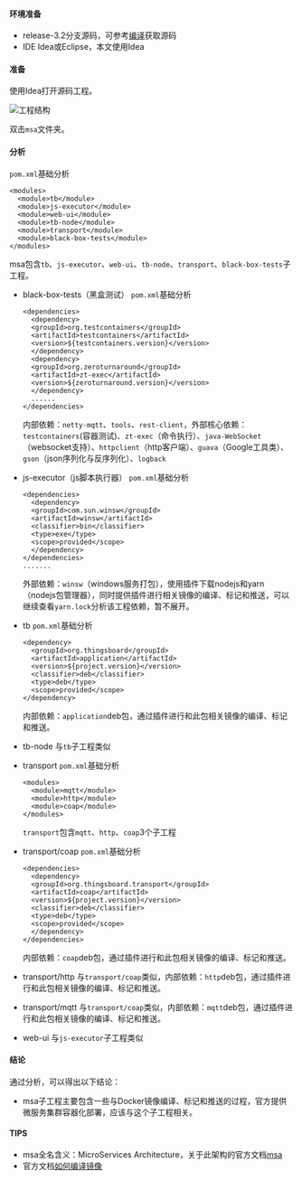 #### 环境准备

- release-3.2分支源码，可参考[编译](../编译/编译.md)获取源码
- IDE Idea或Eclipse，本文使用Idea


#### 准备

使用Idea打开源码工程。

![工程结构](../../image/工程结构.png)

双击`msa`文件夹。

#### 分析
`pom.xml`基础分析

```
<modules>
  <module>tb</module>
  <module>js-executor</module>
  <module>web-ui</module>
  <module>tb-node</module>
  <module>transport</module>
  <module>black-box-tests</module>
</modules>
```

msa包含`tb`、`js-executor`、`web-ui`、`tb-node`、`transport`、`black-box-tests`子工程。

- black-box-tests（黑盒测试）
  `pom.xml`基础分析
  
  ```
  <dependencies>
    <dependency>
    <groupId>org.testcontainers</groupId>
    <artifactId>testcontainers</artifactId>
    <version>${testcontainers.version}</version>
    </dependency>
    <dependency>
    <groupId>org.zeroturnaround</groupId>
    <artifactId>zt-exec</artifactId>
    <version>${zeroturnaround.version}</version>
    </dependency>
    ......
  </dependencies>
  ```
  
  内部依赖：`netty-mqtt`、`tools`、`rest-client`，外部核心依赖：`testcontainers`(容器测试)、`zt-exec`（命令执行）、`java-WebSocket`（websocket支持）、`httpclient`（http客户端）、`guava`（Google工具类）、`gson`（json序列化与反序列化）、`logback`
  
- js-executor（js脚本执行器）
  `pom.xml`基础分析
  
  ```
  <dependencies>
    <dependency>
    <groupId>com.sun.winsw</groupId>
    <artifactId>winsw</artifactId>
    <classifier>bin</classifier>
    <type>exe</type>
    <scope>provided</scope>
    </dependency>
  </dependencies>
  .......
  ```
  
  外部依赖：`winsw`（windows服务打包），使用插件下载nodejs和yarn（nodejs包管理器），同时提供插件进行相关镜像的编译、标记和推送，可以继续查看`yarn.lock`分析该工程依赖，暂不展开。
  
- tb
  `pom.xml`基础分析

  ```
  <dependency>
    <groupId>org.thingsboard</groupId>
    <artifactId>application</artifactId>
    <version>${project.version}</version>
    <classifier>deb</classifier>
    <type>deb</type>
    <scope>provided</scope>
  </dependency>
  ```

  内部依赖：`application`deb包，通过插件进行和此包相关镜像的编译、标记和推送。

- tb-node
  与`tb`子工程类似
  
- transport
  `pom.xml`基础分析
  
  ```
  <modules>
    <module>mqtt</module>
    <module>http</module>
    <module>coap</module>
  </modules>
  ```
  `transport`包含`mqtt`、`http`、`coap`3个子工程
  
- transport/coap
  `pom.xml`基础分析
  ```
  <dependencies>
    <dependency>
    <groupId>org.thingsboard.transport</groupId>
    <artifactId>coap</artifactId>
    <version>${project.version}</version>
    <classifier>deb</classifier>
    <type>deb</type>
    <scope>provided</scope>
    </dependency>
  </dependencies>
  ```
  
  内部依赖：`coap`deb包，通过插件进行和此包相关镜像的编译、标记和推送。
  
- transport/http
  与`transport/coap`类似，内部依赖：`http`deb包，通过插件进行和此包相关镜像的编译、标记和推送。
  
- transport/mqtt
  与`transport/coap`类似，内部依赖：`mqtt`deb包，通过插件进行和此包相关镜像的编译、标记和推送。
  
- web-ui
  与`js-executor`子工程类似

#### 结论
通过分析，可以得出以下结论：

- msa子工程主要包含一些与Docker镜像编译、标记和推送的过程，官方提供微服务集群容器化部署，应该与这个子工程相关。

#### TIPS

- msa全名含义：MicroServices  Architecture，关于此架构的官方文档[msa](https://thingsboard.io/docs/reference/msa/)
- 官方文档[如何编译镜像](https://thingsboard.io/docs/user-guide/install/building-from-source/#build-local-docker-images)